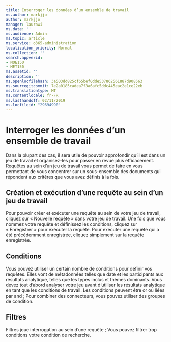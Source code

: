 ```yaml
---
title: Interroger les données d’un ensemble de travail
ms.author: markjjo
author: markjjo
manager: laurawi
ms.date: ''
ms.audience: Admin
ms.topic: article
ms.service: o365-administration
localization_priority: Normal
ms.collection: ''
search.appverid:
- MOE150
- MET150
ms.assetid: ''
description: ''
ms.openlocfilehash: 3a503dd825cf65bef0dde537862561887d908563
ms.sourcegitcommit: 7e2a0185cadea7f3a6afc5ddc445eac2e1ce22eb
ms.translationtype: MT
ms.contentlocale: fr-FR
ms.lasthandoff: 02/11/2019
ms.locfileid: "29694990"
---
```

# <a name="query-the-data-in-a-working-set"></a>Interroger les données d’un ensemble de travail

Dans la plupart des cas, il sera utile de pouvoir approfondir qu’il est dans un jeu de travail et organisez-les pour passer en revue plus efficacement. Requêtes au sein d’un jeu de travail vous permet de faire en vous permettant de vous concentrer sur un sous-ensemble des documents qui répondent aux critères que vous avez définis à la fois.

## <a name="creating-and-running-a-query-within-a-working-set"></a>Création et exécution d’une requête au sein d’un jeu de travail

Pour pouvoir créer et exécuter une requête au sein de votre jeu de travail, cliquez sur « Nouvelle requête » dans votre jeu de travail. Une fois que vous nommez votre requête et définissez les conditions, cliquez sur « Enregistrer » pour exécuter la requête. Pour exécuter une requête qui a été précédemment enregistrée, cliquez simplement sur la requête enregistrée.

## <a name="conditions"></a>Conditions

Vous pouvez utiliser un certain nombre de conditions pour définir vos requêtes. Elles vont de métadonnées telles que date et les participants aux résultats analytique, telles que les types inclus et thèmes dominants. Vous devez tout d’abord analyser votre jeu avant d’utiliser les résultats analytique en tant que les conditions de travail. Les conditions peuvent être or ou liées par and ; Pour combiner des connecteurs, vous pouvez utiliser des groupes de condition.

## <a name="filters"></a>Filtres
Filtres joue interrogation au sein d’une requête ; Vous pouvez filtrer trop conditions votre condition de recherche.


